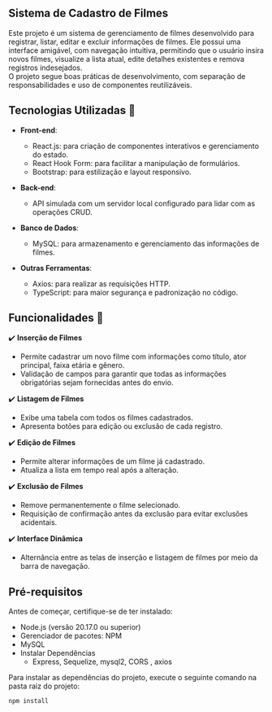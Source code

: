 ## Sistema de Cadastro de Filmes
Este projeto é um sistema de gerenciamento de filmes desenvolvido para registrar, listar, editar e excluir informações de filmes. Ele possui uma interface amigável, com navegação intuitiva, permitindo que o usuário insira novos filmes, visualize a lista atual, edite detalhes existentes e remova registros indesejados.  
O projeto segue boas práticas de desenvolvimento, com separação de responsabilidades e uso de componentes reutilizáveis.

## Tecnologias Utilizadas 🚀
- **Front-end**:  
  - React.js: para criação de componentes interativos e gerenciamento do estado.  
  - React Hook Form: para facilitar a manipulação de formulários.  
  - Bootstrap: para estilização e layout responsivo.  

- **Back-end**:  
  - API simulada com um servidor local configurado para lidar com as operações CRUD.  

- **Banco de Dados**:  
  - MySQL: para armazenamento e gerenciamento das informações de filmes.  

- **Outras Ferramentas**:  
  - Axios: para realizar as requisições HTTP.  
  - TypeScript: para maior segurança e padronização no código.  

## Funcionalidades 🌟 
✔️ **Inserção de Filmes**  
   - Permite cadastrar um novo filme com informações como título, ator principal, faixa etária e gênero.  
   - Validação de campos para garantir que todas as informações obrigatórias sejam fornecidas antes do envio.  

✔️ **Listagem de Filmes**  
   - Exibe uma tabela com todos os filmes cadastrados.  
   - Apresenta botões para edição ou exclusão de cada registro.  

✔️ **Edição de Filmes**  
   - Permite alterar informações de um filme já cadastrado.  
   - Atualiza a lista em tempo real após a alteração.  

✔️ **Exclusão de Filmes**  
   - Remove permanentemente o filme selecionado.  
   - Requisição de confirmação antes da exclusão para evitar exclusões acidentais.  

✔️ **Interface Dinâmica**  
   - Alternância entre as telas de inserção e listagem de filmes por meio da barra de navegação.

## Pré-requisitos 
Antes de começar, certifique-se de ter instalado:
- Node.js (versão 20.17.0 ou superior)
- Gerenciador de pacotes: NPM
- MySQL
- Instalar Dependências 
  - Express,  Sequelize, mysql2, CORS , axios

Para instalar as dependências do projeto, execute o seguinte comando na pasta raiz do projeto:
```bash
npm install
```

